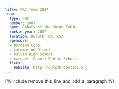 ```yaml
---
title: FRC Team 2007
team:
  type: FRC
  number: 2007
  name: Robots of the Round Table
  rookie_year: 2007
  location: Duluth, GA, USA
  sponsors:
  - Nordson Corp.
  - Automation Direct
  - Duluth High School
  - Gwinnett County Public Schools
  links:
    Website: http://duluthrobotics.org
---
```


{% include remove_this_line_and_add_a_paragraph %}